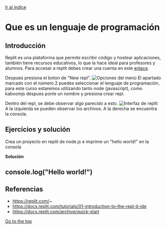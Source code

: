 [Ir al índice](indice.md)

# Que es un lenguaje de programación

## Introducción

 Replit es una plataforma que permite escribir código y hostear aplicaciones, también tiene recursos educativos, lo que la hace ideal para profesores y alumnos.
 Para accesar a replit debes crear una cuenta en este [enlace]( https://replit.com/signup).
  
Despues presiona el boton de "New repl".
 ![Opciones del menú](https://docs.replit.com/images/tutorials/01-introduction/01-01-new-repl.png)
 El apartado marcado con el número 2 puedes seleccionar el lenguaje de programación, para este curso estaremos utilizando tanto node (javascript), como kaboomjs despues ponle un nombre y presiona crear repl.
 
 Dentro del repl, se debe observar algo parecido a esto.
 ![Interfaz de replit](https://cms.replit.com/assets/kaboom/editor.png)
 A la izquierda se pueden observar los archivos.
 A la derecha se encuentra la consola.
## Ejercicios y solución

 Crea un proyecto en replit de node.js e imprime un "hello world!" en la consola

**Solución**

console.log("Hello world!")
---


## Referencias

- https://replit.com/~
- https://docs.replit.com/tutorials/01-introduction-to-the-repl-it-ide
- https://docs.replit.com/archive/quick-start

[Go to the top](##Introducción)